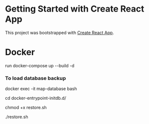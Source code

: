 # Getting Started with Create React App

This project was bootstrapped with [Create React App](https://github.com/facebook/create-react-app).

# Docker

run docker-compose up --build -d

### To load database backup

docker exec -it map-database bash

cd docker-entrypoint-initdb.d/

chmod +x restore.sh

./restore.sh